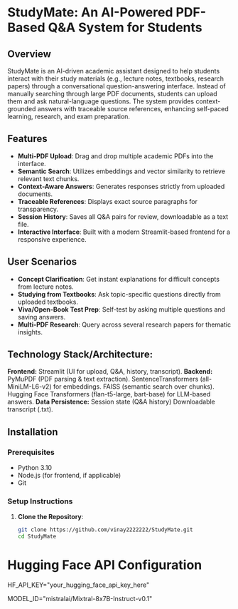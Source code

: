 # StudyMate: An AI-Powered PDF-Based Q&A System for Students

## Overview
StudyMate is an AI-driven academic assistant designed to help students interact with their study materials (e.g., lecture notes, textbooks, research papers) through a conversational question-answering interface. Instead of manually searching through large PDF documents, students can upload them and ask natural-language questions. The system provides context-grounded answers with traceable source references, enhancing self-paced learning, research, and exam preparation.

## Features
- **Multi-PDF Upload**: Drag and drop multiple academic PDFs into the interface.
- **Semantic Search**: Utilizes embeddings and vector similarity to retrieve relevant text chunks.
- **Context-Aware Answers**: Generates responses strictly from uploaded documents.
- **Traceable References**: Displays exact source paragraphs for transparency.
- **Session History**: Saves all Q&A pairs for review, downloadable as a text file.
- **Interactive Interface**: Built with a modern Streamlit-based frontend for a responsive experience.

## User Scenarios
- **Concept Clarification**: Get instant explanations for difficult concepts from lecture notes.
- **Studying from Textbooks**: Ask topic-specific questions directly from uploaded textbooks.
- **Viva/Open-Book Test Prep**: Self-test by asking multiple questions and saving answers.
- **Multi-PDF Research**: Query across several research papers for thematic insights.

## Technology Stack/Architecture:
**Frontend:**
Streamlit (UI for upload, Q&A, history, transcript).
**Backend:**
PyMuPDF (PDF parsing & text extraction).
SentenceTransformers (all-MiniLM-L6-v2) for embeddings.
FAISS (semantic search over chunks).
Hugging Face Transformers (flan-t5-large, bart-base) for LLM-based answers.
**Data Persistence:**
Session state (Q&A history)
Downloadable transcript (.txt).

## Installation

### Prerequisites
- Python 3.10
- Node.js (for frontend, if applicable)
- Git

### Setup Instructions
1. **Clone the Repository**:
   ```bash
   git clone https://github.com/vinay2222222/StudyMate.git
   cd StudyMate

# Hugging Face API Configuration
HF_API_KEY="your_hugging_face_api_key_here"

MODEL_ID="mistralai/Mixtral-8x7B-Instruct-v0.1"
